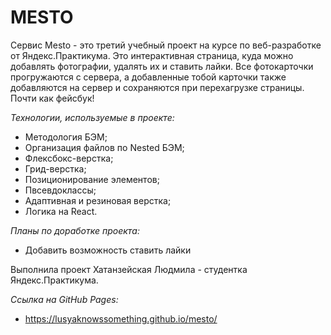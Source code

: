 # MESTO

Сервис Mesto - это третий учебный проект на курсе по веб-разработке от Яндекс.Практикума. Это интерактивная страница, куда можно добавлять фотографии, удалять их и ставить лайки. Все фотокарточки прогружаются с сервера, а добавленные тобой карточки также добавляются на сервер и сохраняются при перехагрузке страницы. Почти как фейсбук!

*Технологии, используемые в проекте:*
* Методология БЭМ;
* Организация файлов по Nested БЭМ;
* Флексбокс-верстка;
* Грид-верстка;
* Позиционирование элементов;
* Пвсевдоклассы;
* Адаптивная и резиновая верстка;
* Логика на React.


*Планы по доработке проекта:*
* Добавить возможность ставить лайки

Выполнила проект Хатанзейская Людмила - студентка Яндекс.Практикума.

*Ссылка на GitHub Pages:*
* https://lusyaknowssomething.github.io/mesto/

